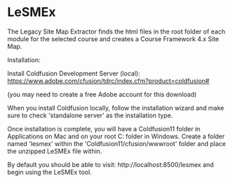 # LeSMEx
The Legacy Site Map Extractor finds the html files in the root folder of each module for the selected course and creates a Course Framework 4.x Site Map.

Installation:

Install Coldfusion Development Server (local): https://www.adobe.com/cfusion/tdrc/index.cfm?product=coldfusion#

(you may need to create a free Adobe account for this download)

When you install Coldfusion locally, follow the installation wizard and make sure to check 'standalone server' as the installation type.

Once installation is complete, you will have a Coldfusion11 folder in Applications on Mac and on your root C: folder in Windows. Create a folder named 'lesmex' within the 'Coldfusion11/cfusion/wwwroot' folder and place the unzipped LeSMEx file within.

By default you should be able to visit: http://localhost:8500/lesmex and begin using the LeSMEx tool.
